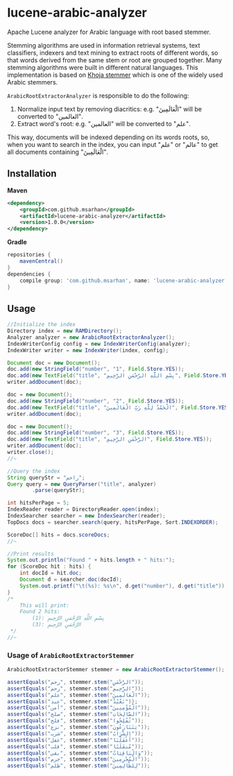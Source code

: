# lucene-arabic-analyzer
Apache Lucene analyzer for Arabic language with root based stemmer.

Stemming algorithms are used in information retrieval systems, text classifiers, indexers and text mining to extract roots of different words, so that words derived from the same stem or root are grouped together. Many stemming algorithms were built in different natural languages.
This implementation is based on [Khoja stemmer](http://zeus.cs.pacificu.edu/shereen/research.htm#stemming) which is one of the widely used Arabic stemmers.

`ArabicRootExtractorAnalyzer` is responsible to do the following:

1. Normalize input text by removing diacritics: e.g. "الْعَالَمِينَ" will be converted to "العالمين".
2. Extract word's root: e.g. "العالمين" will be converted to "علم".

This way, documents will be indexed depending on its words roots, so, when you want to search in the index, you can input "علم" or "عالم" to get all documents containing "الْعَالَمِينَ".

## Installation

**Maven**
```xml
<dependency>
	<groupId>com.github.msarhan</groupId>
	<artifactId>lucene-arabic-analyzer</artifactId>
	<version>1.0.0</version>
</dependency>
```
**Gradle**
```gradle
repositories {
	mavenCentral()
}
dependencies {
	compile group: 'com.github.msarhan', name: 'lucene-arabic-analyzer', version:'1.0.0'
}
```

## Usage

```java
//Initialize the index
Directory index = new RAMDirectory();
Analyzer analyzer = new ArabicRootExtractorAnalyzer();
IndexWriterConfig config = new IndexWriterConfig(analyzer);
IndexWriter writer = new IndexWriter(index, config);

Document doc = new Document();
doc.add(new StringField("number", "1", Field.Store.YES));
doc.add(new TextField("title", "بِسْمِ اللَّهِ الرَّحْمَنِ الرَّحِيمِ", Field.Store.YES));
writer.addDocument(doc);

doc = new Document();
doc.add(new StringField("number", "2", Field.Store.YES));
doc.add(new TextField("title", "الْحَمْدُ لِلَّهِ رَبِّ الْعَالَمِينَ", Field.Store.YES));
writer.addDocument(doc);

doc = new Document();
doc.add(new StringField("number", "3", Field.Store.YES));
doc.add(new TextField("title", "الرَّحْمَنِ الرَّحِيمِ", Field.Store.YES));
writer.addDocument(doc);
writer.close();
//~

//Query the index
String queryStr = "راحم";
Query query = new QueryParser("title", analyzer)
		.parse(queryStr);

int hitsPerPage = 5;
IndexReader reader = DirectoryReader.open(index);
IndexSearcher searcher = new IndexSearcher(reader);
TopDocs docs = searcher.search(query, hitsPerPage, Sort.INDEXORDER);

ScoreDoc[] hits = docs.scoreDocs;
//~

//Print results
System.out.println("Found " + hits.length + " hits:");
for (ScoreDoc hit : hits) {
	int docId = hit.doc;
	Document d = searcher.doc(docId);
	System.out.printf("\t(%s): %s\n", d.get("number"), d.get("title"));
}
/*
	This will print:
	Found 2 hits:
		(1): بِسْمِ اللَّهِ الرَّحْمَنِ الرَّحِيمِ
		(3): الرَّحْمَنِ الرَّحِيمِ
 */
//~
```

### Usage of `ArabicRootExtractorStemmer`
```java
ArabicRootExtractorStemmer stemmer = new ArabicRootExtractorStemmer();

assertEquals("رحم", stemmer.stem("الرَّحْمَنِ"));
assertEquals("رحم", stemmer.stem("الرَّحِيمِ"));
assertEquals("علم", stemmer.stem("الْعَالَمِينَ"));
assertEquals("عبد", stemmer.stem("نَعْبُدُ"));
assertEquals("أمن", stemmer.stem("الْمُؤْمِنِينَ"));
assertEquals("صلح", stemmer.stem("الصَّالِحَاتِ"));
assertEquals("فلح", stemmer.stem("تُفْلِحُوا"));
assertEquals("نزع", stemmer.stem("يَتَنَازَعُونَ"));
assertEquals("شرب", stemmer.stem("الشَّرَابُ"));
assertEquals("غفل", stemmer.stem("أَغْفَلْنَا"));
assertEquals("قلب", stemmer.stem("مُنقَلَبًا"));
assertEquals("بقي", stemmer.stem("وَالْبَاقِيَاتُ"));
assertEquals("جرم", stemmer.stem("الْمُجْرِمِينَ"));
assertEquals("ظلم", stemmer.stem("لِلظَّالِمِينَ"));
```
